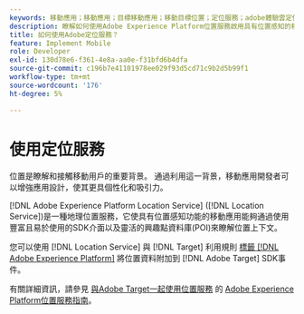 ```yaml
---
keywords: 移動應用；移動應用；目標移動應用；移動目標位置；定位服務；adobe體驗雲定位服務；pois；感興趣點；sdk；位置
description: 瞭解如何使用Adobe Experience Platform位置服務啟用具有位置感知的移動應用。
title: 如何使用Adobe定位服務？
feature: Implement Mobile
role: Developer
exl-id: 130d78e6-f361-4e8a-aa0e-f31bfd6b4dfa
source-git-commit: c196b7e41101978ee029f93d5cd71c9b2d5b99f1
workflow-type: tm+mt
source-wordcount: '176'
ht-degree: 5%

---
```


# 使用定位服務

位置是瞭解和接觸移動用戶的重要背景。 通過利用這一背景，移動應用開發者可以增強應用設計，使其更具個性化和吸引力。

[!DNL Adobe Experience Platform Location Service] ([!DNL Location Service])是一種地理位置服務，它使具有位置感知功能的移動應用能夠通過使用豐富且易於使用的SDK介面以及靈活的興趣點資料庫(POI)來瞭解位置上下文。

您可以使用 [!DNL Location Service] 與 [!DNL Target] 利用規則 [標籤 [!DNL Adobe Experience Platform]](https://experienceleague.adobe.com/docs/experience-platform/tags/home.html) 將位置資料附加到 [!DNL Adobe Target] SDK事件。

有關詳細資訊，請參見 [與Adobe Target一起使用位置服務](https://experienceleague.adobe.com/docs/places/using/use-places-with-other-solutions/places-target/places-target.html) 的 [Adobe Experience Platform位置服務指南](https://experienceleague.adobe.com/docs/places/using/home.html)。
